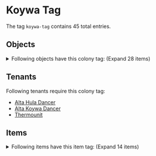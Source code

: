 # Koywa Tag

The tag `koywa-tag` contains 45 total entries.

## Objects

<details><summary>Following objects have this colony tag: (Expand 28 items)</summary>

- <img src="https://raw.githubusercontent.com/Ceterai/Enternia/main/objects/alta/special/plants/pots/flowers/alto/icon.png" alt="Potted Alto Koywa Flower icon" loading="lazy" height=16px width="auto" /> [Potted Alto Koywa Flower](https://ceterai.github.io/MyEnternia/Wiki/PottedAltoKoywaFlower)
- <img src="https://raw.githubusercontent.com/Ceterai/Enternia/main/objects/alta/special/plants/pots/flowers/faro/icon.png" alt="Potted Faro Koywa Flower icon" loading="lazy" height=16px width="auto" /> [Potted Faro Koywa Flower](https://ceterai.github.io/MyEnternia/Wiki/PottedFaroKoywaFlower)
- <img src="https://raw.githubusercontent.com/Ceterai/Enternia/main/objects/alta/special/plants/pots/bushes/koywa/icon.png" alt="Potted Koywa icon" loading="lazy" height=16px width="auto" /> [Potted Koywa](https://ceterai.github.io/MyEnternia/Wiki/PottedKoywa)
- <img src="https://raw.githubusercontent.com/Ceterai/Enternia/main/objects/farmables/alta/liquid/koywa/boosted/icon.png" alt="Boosted Verriskoywa Sapling icon" loading="lazy" height=16px width="auto" /> [Boosted Verriskoywa Sapling](https://ceterai.github.io/MyEnternia/Wiki/BoostedVerriskoywaSapling)
- <img src="https://raw.githubusercontent.com/Ceterai/Enternia/main/objects/alta/special/plants/pots/bushes/koywa_tall/icon.png" alt="Potted Koywa Bush icon" loading="lazy" height=16px width="auto" /> [Potted Koywa Bush](https://ceterai.github.io/MyEnternia/Wiki/PottedKoywaBush)
- <img src="https://raw.githubusercontent.com/Ceterai/Enternia/main/objects/farmables/alta/liquid/koywa/eco/icon.png" alt="Eco Verriskoywa Sapling icon" loading="lazy" height=16px width="auto" /> [Eco Verriskoywa Sapling](https://ceterai.github.io/MyEnternia/Wiki/EcoVerriskoywaSapling)
- <img src="https://raw.githubusercontent.com/Ceterai/Enternia/main/objects/farmables/alta/liquid/koywa/pod/icon.png" alt="Verriskoywa Eco Pod ★ icon" loading="lazy" height=16px width="auto" /> [Verriskoywa Eco Pod ★](https://ceterai.github.io/MyEnternia/Wiki/VerriskoywaEcoPod)
- <img src="https://raw.githubusercontent.com/Ceterai/Enternia/main/objects/farmables/alta/liquid/koywa/sapling/icon.png" alt="Verriskoywa Sapling icon" loading="lazy" height=16px width="auto" /> [Verriskoywa Sapling](https://ceterai.github.io/MyEnternia/Wiki/VerriskoywaSapling)
- <img src="https://raw.githubusercontent.com/Ceterai/Enternia/main/objects/farmables/alta/liquid/koywa/icon.png" alt="Verriskoywa Seed icon" loading="lazy" height=16px width="auto" /> [Verriskoywa Seed](https://ceterai.github.io/MyEnternia/Wiki/VerriskoywaSeed)
- <img src="https://raw.githubusercontent.com/Ceterai/Enternia/main/objects/alta/special/plants/pots/flowers/miko/icon.png" alt="Potted Miko Koywa Flower icon" loading="lazy" height=16px width="auto" /> [Potted Miko Koywa Flower](https://ceterai.github.io/MyEnternia/Wiki/PottedMikoKoywaFlower)
- <img src="https://raw.githubusercontent.com/Ceterai/Enternia/main/objects/alta/special/bugs/strizychar/icon.png" alt="Strizychar icon" loading="lazy" height=16px width="auto" /> [Strizychar](https://ceterai.github.io/MyEnternia/Wiki/Strizychar)
- <img src="https://raw.githubusercontent.com/Ceterai/Enternia/main/objects/biome/alterash/koywa/flowers/alto/icon.png" alt="Verriskoywa Alto Flower icon" loading="lazy" height=16px width="auto" /> [Verriskoywa Alto Flower](https://ceterai.github.io/MyEnternia/Wiki/VerriskoywaAltoFlower)
- <img src="https://raw.githubusercontent.com/Ceterai/Enternia/main/objects/biome/alterash/koywa/flowers/alto_twin/icon.png" alt="Verriskoywa Twin Alto Flower icon" loading="lazy" height=16px width="auto" /> [Verriskoywa Twin Alto Flower](https://ceterai.github.io/MyEnternia/Wiki/VerriskoywaTwinAltoFlower)
- <img src="https://raw.githubusercontent.com/Ceterai/Enternia/main/objects/biome/alterash/koywa/flowers/faro/icon.png" alt="Verriskoywa Faro Flower icon" loading="lazy" height=16px width="auto" /> [Verriskoywa Faro Flower](https://ceterai.github.io/MyEnternia/Wiki/VerriskoywaFaroFlower)
- <img src="https://raw.githubusercontent.com/Ceterai/Enternia/main/objects/biome/alterash/koywa/flowers/faro_twin/icon.png" alt="Verriskoywa Twin Faro Flower icon" loading="lazy" height=16px width="auto" /> [Verriskoywa Twin Faro Flower](https://ceterai.github.io/MyEnternia/Wiki/VerriskoywaTwinFaroFlower)
- <img src="https://raw.githubusercontent.com/Ceterai/Enternia/main/objects/biome/alterash/koywa/grass/lush/icon.png" alt="Verriskoywa Lush Grass icon" loading="lazy" height=16px width="auto" /> [Verriskoywa Lush Grass](https://ceterai.github.io/MyEnternia/Wiki/VerriskoywaLushGrass)
- <img src="https://raw.githubusercontent.com/Ceterai/Enternia/main/objects/biome/alterash/koywa/grass/thin/icon.png" alt="Verriskoywa Thin Grass icon" loading="lazy" height=16px width="auto" /> [Verriskoywa Thin Grass](https://ceterai.github.io/MyEnternia/Wiki/VerriskoywaThinGrass)
- <img src="https://raw.githubusercontent.com/Ceterai/Enternia/main/objects/biome/alterash/koywa/grass/bushy/icon.png" alt="Verriskoywa Bushy Grass icon" loading="lazy" height=16px width="auto" /> [Verriskoywa Bushy Grass](https://ceterai.github.io/MyEnternia/Wiki/VerriskoywaBushyGrass)
- <img src="https://raw.githubusercontent.com/Ceterai/Enternia/main/objects/biome/alterash/koywa/grass/prime/icon.png" alt="Verriskoywa Prime Grass icon" loading="lazy" height=16px width="auto" /> [Verriskoywa Prime Grass](https://ceterai.github.io/MyEnternia/Wiki/VerriskoywaPrimeGrass)
- <img src="https://raw.githubusercontent.com/Ceterai/Enternia/main/objects/biome/alterash/koywa/flowers/miko/icon.png" alt="Verriskoywa Miko Flower icon" loading="lazy" height=16px width="auto" /> [Verriskoywa Miko Flower](https://ceterai.github.io/MyEnternia/Wiki/VerriskoywaMikoFlower)
- <img src="https://raw.githubusercontent.com/Ceterai/Enternia/main/objects/biome/alterash/koywa/flowers/miko_twin/icon.png" alt="Verriskoywa Twin Miko Flower icon" loading="lazy" height=16px width="auto" /> [Verriskoywa Twin Miko Flower](https://ceterai.github.io/MyEnternia/Wiki/VerriskoywaTwinMikoFlower)
- <img src="https://raw.githubusercontent.com/Ceterai/Enternia/main/objects/farmables/alta/liquid/voda/boosted/icon.png" alt="Boosted Vodakoywa Sapling icon" loading="lazy" height=16px width="auto" /> [Boosted Vodakoywa Sapling](https://ceterai.github.io/MyEnternia/Wiki/BoostedVodakoywaSapling)
- <img src="https://raw.githubusercontent.com/Ceterai/Enternia/main/objects/farmables/alta/liquid/voda/eco/icon.png" alt="Eco Vodakoywa Sapling icon" loading="lazy" height=16px width="auto" /> [Eco Vodakoywa Sapling](https://ceterai.github.io/MyEnternia/Wiki/EcoVodakoywaSapling)
- <img src="https://raw.githubusercontent.com/Ceterai/Enternia/main/objects/farmables/alta/liquid/voda/pod/icon.png" alt="Vodakoywa Eco Pod icon" loading="lazy" height=16px width="auto" /> [Vodakoywa Eco Pod](https://ceterai.github.io/MyEnternia/Wiki/VodakoywaEcoPod)
- <img src="https://raw.githubusercontent.com/Ceterai/Enternia/main/objects/farmables/alta/liquid/voda/sapling/icon.png" alt="Vodakoywa Sapling icon" loading="lazy" height=16px width="auto" /> [Vodakoywa Sapling](https://ceterai.github.io/MyEnternia/Wiki/VodakoywaSapling)
- <img src="https://raw.githubusercontent.com/Ceterai/Enternia/main/objects/farmables/alta/liquid/voda/icon.png" alt="Vodakoywa Seed icon" loading="lazy" height=16px width="auto" /> [Vodakoywa Seed](https://ceterai.github.io/MyEnternia/Wiki/VodakoywaSeed)
- <img src="https://raw.githubusercontent.com/Ceterai/Enternia/main/objects/farmables/alta/liquid/koywa/icon.png" alt="Wild Verriskoywa Seed icon" loading="lazy" height=16px width="auto" /> [Wild Verriskoywa Seed](https://ceterai.github.io/MyEnternia/Wiki/WildVerriskoywaSeed)
- <img src="https://raw.githubusercontent.com/Ceterai/Enternia/main/objects/farmables/alta/liquid/voda/icon.png" alt="Wild Vodakoywa Seed icon" loading="lazy" height=16px width="auto" /> [Wild Vodakoywa Seed](https://ceterai.github.io/MyEnternia/Wiki/WildVodakoywaSeed)

</details>

## Tenants

Following tenants require this colony tag:

- [Alta Hula Dancer](https://ceterai.github.io/MyEnternia/Wiki/AltaHulaDancer)
- [Alta Koywa Dancer](https://ceterai.github.io/MyEnternia/Wiki/AltaKoywaDancer)
- [Thermounit](https://ceterai.github.io/MyEnternia/Wiki/Thermounit)

## Items

<details><summary>Following items have this item tag: (Expand 14 items)</summary>

- <img src="https://raw.githubusercontent.com/Ceterai/Enternia/main/items/active/weapons/melee/alta/heavy/ct_barracuda_fin.png" alt="Barracuda's Fin icon" loading="lazy" height=16px width="auto" /> [Barracuda's Fin](https://ceterai.github.io/MyEnternia/Wiki/Barracuda'sFin)
- <img src="https://raw.githubusercontent.com/Ceterai/Enternia/main/items/active/weapons/melee/alta/heavy/ct_barracuda_fin_2.png" alt="Barracuda's Cry ★ icon" loading="lazy" height=16px width="auto" /> [Barracuda's Cry ★](https://ceterai.github.io/MyEnternia/Wiki/Barracuda'sCry)
- <img src="https://raw.githubusercontent.com/Ceterai/Enternia/main/items/generic/food/tier1/ct_bio_fresh.png" alt="Miko Fresh icon" loading="lazy" height=16px width="auto" /> [Miko Fresh](https://ceterai.github.io/MyEnternia/Wiki/MikoFresh)
- `ct_food_mimic-alta_charlotte`
- `ct_food_mimic-birthday_cake`
- `ct_food_mimic-calin_jam_dumplings`
- `ct_food_mimic-graa_venetto`
- `ct_food_mimic-sentia_crown_pie`
- <img src="https://raw.githubusercontent.com/Ceterai/Enternia/main/codex/alta/paper/koywa.png" alt="River Camping Brochure icon" loading="lazy" height=16px width="auto" /> [River Camping Brochure](https://ceterai.github.io/MyEnternia/Wiki/RiverCampingBrochure)
- <img src="https://raw.githubusercontent.com/Ceterai/Enternia/main/items/active/alta/loot/biome/ct_koywa_loot.png" alt="Koywa Loot Crate icon" loading="lazy" height=16px width="auto" /> [Koywa Loot Crate](https://ceterai.github.io/MyEnternia/Wiki/KoywaLootCrate)
- <img src="https://raw.githubusercontent.com/Ceterai/Enternia/main/items/generic/food/tier2/ct_koywa_tea.png" alt="Koywa Tea icon" loading="lazy" height=16px width="auto" /> [Koywa Tea](https://ceterai.github.io/MyEnternia/Wiki/KoywaTea)
- <img src="https://raw.githubusercontent.com/Ceterai/Enternia/main/items/generic/food/tier2/ct_koywa_tea.png" alt="Dreamer's Tea icon" loading="lazy" height=16px width="auto" /> [Dreamer's Tea](https://ceterai.github.io/MyEnternia/Wiki/Dreamer'sTea)
- <img src="https://raw.githubusercontent.com/Ceterai/Enternia/main/items/generic/food/tier2/ct_koywa_tea.png" alt="Riverside Surprise ★ icon" loading="lazy" height=16px width="auto" /> [Riverside Surprise ★](https://ceterai.github.io/MyEnternia/Wiki/RiversideSurprise)
- `ct_legs_mimic-koywa_skirt`

</details>
